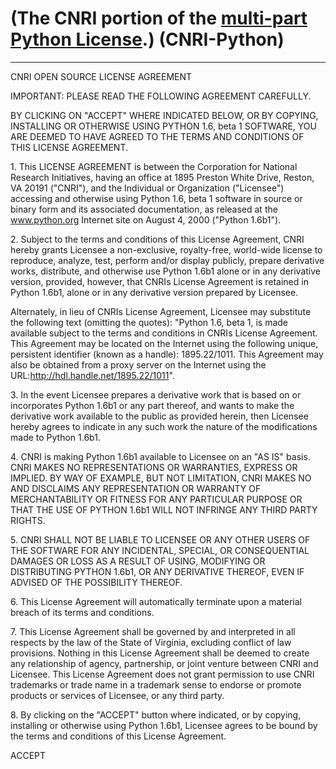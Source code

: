 # (The CNRI portion of the [multi-part Python License][0].) (CNRI-Python)
****

CNRI OPEN SOURCE LICENSE AGREEMENT

IMPORTANT: PLEASE READ THE FOLLOWING AGREEMENT CAREFULLY.

BY CLICKING ON "ACCEPT" WHERE INDICATED BELOW, OR BY COPYING, INSTALLING OR
OTHERWISE USING PYTHON 1.6, beta 1 SOFTWARE, YOU ARE DEEMED TO HAVE AGREED TO
THE TERMS AND CONDITIONS OF THIS LICENSE AGREEMENT.

1\. This LICENSE AGREEMENT is between the Corporation for National Research
Initiatives, having an office at 1895 Preston White Drive, Reston, VA 20191
("CNRI"), and the Individual or Organization ("Licensee") accessing and
otherwise using Python 1.6, beta 1 software in source or binary form and its
associated documentation, as released at the www.python.org Internet site on
August 4, 2000 ("Python 1.6b1").

2\. Subject to the terms and conditions of this License Agreement, CNRI
hereby grants Licensee a non-exclusive, royalty-free, world-wide license to
reproduce, analyze, test, perform and/or display publicly, prepare derivative
works, distribute, and otherwise use Python 1.6b1 alone or in any derivative
version, provided, however, that CNRIs License Agreement is retained in Python
1.6b1, alone or in any derivative version prepared by Licensee.

Alternately, in lieu of CNRIs License Agreement, Licensee may substitute the
following text (omitting the quotes): "Python 1.6, beta 1, is made available
subject to the terms and conditions in CNRIs License Agreement. This Agreement
may be located on the Internet using the following unique, persistent
identifier (known as a handle): 1895.22/1011\. This Agreement may also be
obtained from a proxy server on the Internet using the
URL:http://hdl.handle.net/1895.22/1011".

3\. In the event Licensee prepares a derivative work that is based on or
incorporates Python 1.6b1 or any part thereof, and wants to make the derivative
work available to the public as provided herein, then Licensee hereby agrees to
indicate in any such work the nature of the modifications made to Python
1.6b1\.

4\. CNRI is making Python 1.6b1 available to Licensee on an "AS IS" basis.
CNRI MAKES NO REPRESENTATIONS OR WARRANTIES, EXPRESS OR IMPLIED. BY WAY OF
EXAMPLE, BUT NOT LIMITATION, CNRI MAKES NO AND DISCLAIMS ANY REPRESENTATION OR
WARRANTY OF MERCHANTABILITY OR FITNESS FOR ANY PARTICULAR PURPOSE OR THAT THE
USE OF PYTHON 1.6b1 WILL NOT INFRINGE ANY THIRD PARTY RIGHTS.

5\. CNRI SHALL NOT BE LIABLE TO LICENSEE OR ANY OTHER USERS OF THE SOFTWARE
FOR ANY INCIDENTAL, SPECIAL, OR CONSEQUENTIAL DAMAGES OR LOSS AS A RESULT OF
USING, MODIFYING OR DISTRIBUTING PYTHON 1.6b1, OR ANY DERIVATIVE THEREOF, EVEN
IF ADVISED OF THE POSSIBILITY THEREOF. 

6\. This License Agreement will automatically terminate upon a material
breach of its terms and conditions.

7\. This License Agreement shall be governed by and interpreted in all
respects by the law of the State of Virginia, excluding conflict of law
provisions. Nothing in this License Agreement shall be deemed to create any
relationship of agency, partnership, or joint venture between CNRI and
Licensee. This License Agreement does not grant permission to use CNRI
trademarks or trade name in a trademark sense to endorse or promote products or
services of Licensee, or any third party.

8\. By clicking on the "ACCEPT" button where indicated, or by copying,
installing or otherwise using Python 1.6b1, Licensee agrees to be bound by the
terms and conditions of this License Agreement.

ACCEPT


[0]: /licenses/Python-2.0
